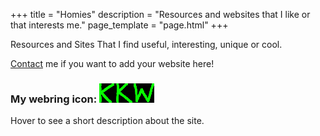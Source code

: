 +++
title = "Homies"
description = "Resources and websites that I like or that interests me."
page_template = "page.html"
+++

Resources and Sites That I find useful, interesting, unique or cool.

[Contact](/contact/) me if you want to add your website here!

<div class="webrings">
<h3>My webring icon: <img title="kernkraftwerk" src="/assets/images/friends/webring.png" alt="znkkw.github.io"></h3>
<p>Hover to see a short description about the site.</p>
</div>